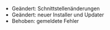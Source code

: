 - Geändert: Schnittstellenänderungen
- Geändert: neuer Installer und Updater
- Behoben: gemeldete Fehler